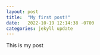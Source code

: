 ```yaml
---
layout: post
title:  "My first post!"
date:   2022-10-19 12:14:38 -0700
categories: jekyll update
---
```


This is my post